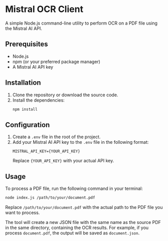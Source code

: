 # Mistral OCR Client

A simple Node.js command-line utility to perform OCR on a PDF file using the Mistral AI API.

## Prerequisites

*   Node.js
*   npm (or your preferred package manager)
*   A Mistral AI API key

## Installation

1.  Clone the repository or download the source code.
2.  Install the dependencies:
    ```bash
    npm install
    ```

## Configuration

1.  Create a `.env` file in the root of the project.
2.  Add your Mistral AI API key to the `.env` file in the following format:
    ```
    MISTRAL_API_KEY={YOUR_API_KEY}
    ```
    Replace `{YOUR_API_KEY}` with your actual API key.

## Usage

To process a PDF file, run the following command in your terminal:

```bash
node index.js /path/to/your/document.pdf
```

Replace `/path/to/your/document.pdf` with the actual path to the PDF file you want to process.

The tool will create a new JSON file with the same name as the source PDF in the same directory, containing the OCR results. For example, if you process `document.pdf`, the output will be saved as `document.json`.
